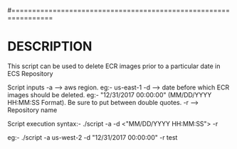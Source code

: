 #================================================================
# DESCRIPTION

This script can be used to delete ECR images prior to a particular date in ECS Repository


Script inputs
 -a --> aws region. eg:- us-east-1
 -d --> date before which ECR images should be deleted. eg:- "12/31/2017 00:00:00" (MM/DD/YYYY HH:MM:SS Format). Be sure to put between double quotes.
 -r --> Repository name

 Script execution syntax:-  ./script -a <source region> -d <"MM/DD/YYYY HH:MM:SS"> -r <Repository name>

 eg:- ./script -a us-west-2 -d "12/31/2017 00:00:00" -r test

